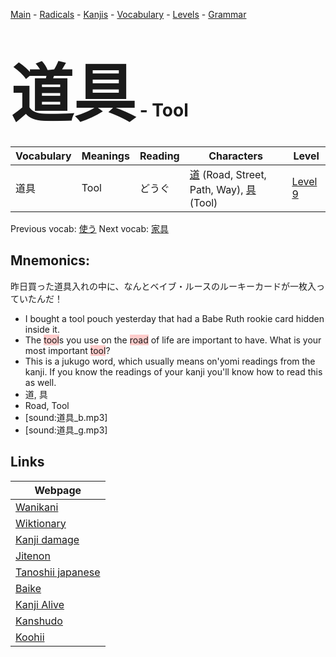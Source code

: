 <style> bigfont {font-size: 100px}</style>
[Main](../README.md) -
[Radicals](../radicals.md) -
[Kanjis](../kanjis.md) -
[Vocabulary](../vocabulary.md) -
[Levels](../levels.md) -
[Grammar](../grammar.md)
# <bigfont> 道具</bigfont> - Tool 

| Vocabulary | Meanings | Reading | Characters | Level |
| --- | --- | --- | --- | --- |
| 道具 | Tool | どうぐ |  [道](../kanjis/道.md) (Road, Street, Path, Way), [具](../kanjis/具.md) (Tool) | [Level 9](../levels/wk_level9.md) |

Previous vocab: [使う](使う.md) Next vocab: [家具](家具.md) 

## Mnemonics:
昨日買った道具入れの中に、なんとベイブ・ルースのルーキーカードが一枚入っていたんだ！
* I bought a tool pouch yesterday that had a Babe Ruth rookie card hidden inside it.
* The <span style="background-color:#ffcccb"> tool</span>s you use on the <span style="background-color:#ffcccb"> road</span> of life are important to have. What is your most important <span style="background-color:#ffcccb"> tool</span>?
* This is a jukugo word, which usually means on'yomi readings from the kanji. If you know the readings of your kanji you'll know how to read this as well.
* 道, 具
* Road, Tool
* [sound:道具_b.mp3]
* [sound:道具_g.mp3]


## Links 

| Webpage |
| --- |
| [Wanikani          ](https://www.wanikani.com/kanji/道具) |
| [Wiktionary        ](https://en.wiktionary.org/wiki/道具) |
| [Kanji damage      ](http://www.kanjidamage.com/kanji/search?utf8=✓&q=道具) |
| [Jitenon           ](https://jitenon.com/kanji/道具) |
| [Tanoshii japanese ](https://www.tanoshiijapanese.com/dictionary/kanji.cfm?k=道具) |
| [Baike             ](https://baike.baidu.com/item/道具) |
| [Kanji Alive       ](https://app.kanjialive.com/道具) |
| [Kanshudo          ](https://www.kanshudo.com/searchmn?q=道具) |
| [Koohii            ](https://kanji.koohii.com/study/kanji/道具) |
